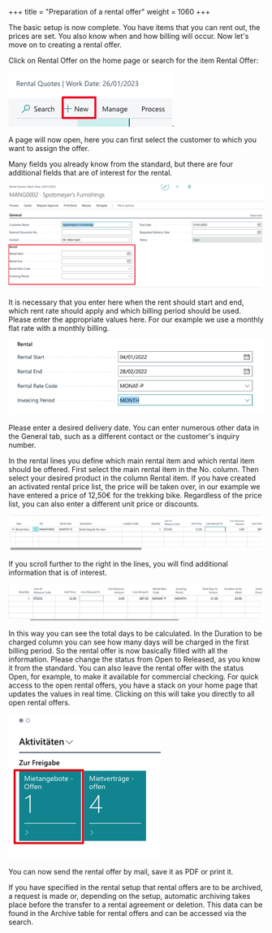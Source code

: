 +++
title = "Preparation of a rental offer"
weight = 1060
+++

The basic setup is now complete. You have items that you can rent out, the prices are set. You also know when and how billing will occur. Now let's move on to creating a rental offer.

Click on Rental Offer on the home page or search for the item Rental Offer:

![rental-offer](/images/quote_new_en.jpg).

A page will now open, here you can first select the customer to which you want to assign the offer.

Many fields you already know from the standard, but there are four additional fields that are of interest for the rental.

![Rental offer header](/images/rental_head_en.jpg)

It is necessary that you enter here when the rent should start and end, which rent rate should apply and which billing period should be used. Please enter the appropriate values here. For our example we use a monthly flat rate with a monthly billing.

![rental data](/images/quote_en.jpg)

Please enter a desired delivery date. You can enter numerous other data in the General tab, such as a different contact or the customer's inquiry number.

In the rental lines you define which main rental item and which rental item should be offered. First select the main rental item in the No. column. Then select your desired product in the column Rental item. If you have created an activated rental price list, the price will be taken over, in our example we have entered a price of 12,50€ for the trekking bike. Regardless of the price list, you can also enter a different unit price or discounts.

![Rent line](/images/rentline_en.jpg)

If you scroll further to the right in the lines, you will find additional information that is of interest. 

![Rent line](/images/rentline_en3.jpg)

In this way you can see the total days to be calculated. In the Duration to be charged column you can see how many days will be charged in the first billing period. So the rental offer is now basically filled with all the information. Please change the status from Open to Released, as you know it from the standard. You can also leave the rental offer with the status Open, for example, to make it available for commercial checking. For quick access to the open rental offers, you have a stack on your home page that updates the values in real time. Clicking on this will take you directly to all open rental offers. 

![Rental offer ne](/images/mangoffen.jpg)

You can now send the rental offer by mail, save it as PDF or print it.

If you have specified in the rental setup that rental offers are to be archived, a request is made or, depending on the setup, automatic archiving takes place before the transfer to a rental agreement or deletion. This data can be found in the Archive table for rental offers and can be accessed via the search.
